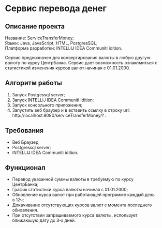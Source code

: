 # Сервис перевода денег
## Описание проекта
Название: ServiceTransferMoney;  
Языки: Java, JavaScript, HTML, PostgresSQL;  
Платформа разработки: INTELLIJ IDEA Communiti idition.  

Сервис преднозначен для конвертирования валюты в любую другую валюту по курсу ЦентрБанка.
Сервис дает возможность ознакомиться с статистикой изменения курсов валют начиная с 01.01.2000.

## Алгоритм работы
1. Запуск Postgessql server;
2. Запуск INTELLIJ IDEA Communiti idition;
3. Запуск консольного приложения;
4. Запустить веб браузер и в вставить ссылку в строку url: http://localhost:8080/serviceTransferMoney/? .

## Требования
- Веб Браузер;
- Postgressql server;
- INTELLIJ IDEA Communiti idition.  

## Функционал
- Перевод указанной суммы валюты в требуемую по курсу ЦентрБанка;  
- График статистики курса валюты начиная с 01.01.2000;  
- Обновление курса валют при работающей программе каждый день в 12ч;  
- Докачивание отсутствующих курсов валют с момента последнего обновления.  
- При отсутствии запрашиваемого курса валюты, использует ближаюшую дату до 3-х дней.
